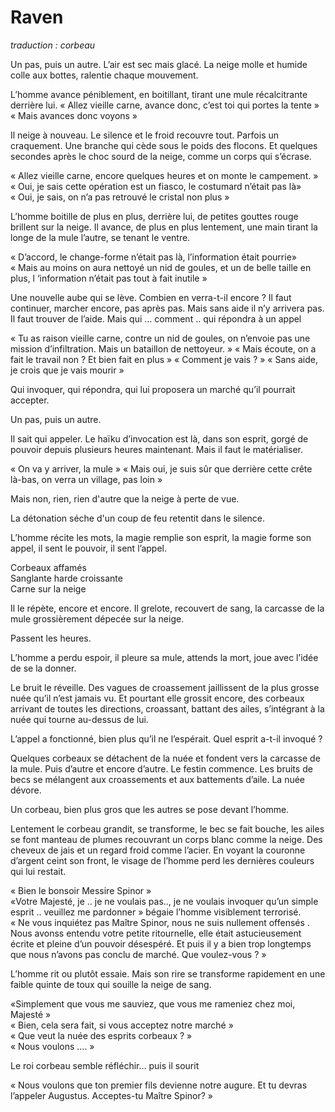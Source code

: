 # Raven

*traduction : corbeau*

Un pas, puis un autre. L’air est sec mais glacé. La neige molle et humide colle aux bottes, ralentie chaque mouvement.

L’homme avance péniblement, en boitillant, tirant une mule récalcitrante derrière lui.
« Allez vieille carne, avance donc, c’est toi qui portes la tente »
« Mais avances donc voyons »

Il neige à nouveau. Le silence et le froid recouvre tout. Parfois un craquement. Une branche qui cède sous le poids des flocons. Et quelques secondes après le choc sourd de la neige, comme un corps qui s’écrase.

« Allez vieille carne, encore quelques heures et on monte le campement. »
« Oui, je sais cette opération est un fiasco, le costumard n’était pas là»
« Oui, je sais, on n’a pas retrouvé le cristal non plus »

L’homme boitille de plus en plus, derrière lui, de petites gouttes rouge brillent sur la neige. Il avance, de plus en plus lentement, une main tirant la longe de la mule l’autre, se tenant le ventre.

« D’accord, le change-forme n’était pas là, l’information était pourrie»
« Mais au moins on aura nettoyé un nid de goules, et un de belle taille en plus, l ‘information n’était pas tout à fait inutile »

Une nouvelle aube qui se lève. Combien en verra-t-il encore ? Il faut continuer, marcher encore, pas après pas. Mais sans aide il n’y arrivera pas. Il faut trouver de l’aide. Mais qui … comment .. qui répondra à un appel

« Tu as raison vieille carne, contre un nid de goules, on n’envoie pas une mission d’infiltration. Mais un bataillon de nettoyeur. »
« Mais écoute, on a fait le travail non ? Et bien fait en plus »
« Comment je vais ? »
« Sans aide, je crois que je vais mourir »

Qui invoquer, qui répondra, qui lui proposera un marché qu’il pourrait accepter.

Un pas, puis un autre.

Il sait qui appeler. Le haïku d’invocation est là, dans son esprit, gorgé de pouvoir depuis plusieurs heures maintenant. Mais il faut le matérialiser.

« On va y arriver, la mule »
« Mais oui, je suis sûr que derrière cette crête là-bas, on verra un village, pas loin »

Mais non, rien, rien d'autre que la neige à perte de vue.  


La détonation séche d'un coup de feu retentit dans le silence.  


L’homme récite les mots, la magie remplie son esprit, la magie forme son appel, il sent le pouvoir, il sent l’appel.

Corbeaux affamés  
Sanglante harde croissante  
Carne sur la neige  


Il le répète, encore et encore. Il grelote, recouvert de sang, la carcasse de la mule grossièrement dépecée sur la neige.


Passent les heures.


L’homme a perdu espoir, il pleure sa mule, attends la mort, joue avec l’idée de se la donner.


Le bruit le réveille. Des vagues de croassement jaillissent de la plus grosse nuée qu’il n’est jamais vu.    Et pourtant elle grossit encore, des corbeaux arrivant de toutes les directions, croassant, battant des ailes, s’intégrant à la nuée qui tourne au-dessus de lui.

L’appel a fonctionné, bien plus qu’il ne l’espérait. Quel esprit a-t-il invoqué ?

Quelques corbeaux se détachent de la nuée et fondent vers la carcasse de la mule. Puis d’autre et  encore d’autre. Le festin commence. Les bruits de becs se mélangent aux croassements et aux battements d’aile. La nuée dévore.

Un corbeau, bien plus gros que les autres se pose devant l’homme.

Lentement le corbeau grandit, se transforme, le bec se fait bouche, les ailes se font manteau de plumes recouvrant un corps blanc comme la neige. Des cheveux de jais et un regard froid comme l’acier. En voyant la couronne d’argent ceint son front, le visage de l’homme perd les dernières couleurs qui lui restait.

« Bien le bonsoir Messire Spinor »  
«Votre Majesté, je .. je ne voulais pas.., je ne voulais invoquer qu’un simple esprit .. veuillez me pardonner » bégaie l’homme visiblement terrorisé.  
« Ne vous inquiétez pas Maître Spinor, nous ne suis nullement offensés . Nous avonss entendu votre petite ritournelle, elle était astucieusement écrite et pleine d’un pouvoir désespéré. Et puis il y a bien trop longtemps que nous n’avons pas conclu de marché. Que voulez-vous ? »  

L’homme rit ou plutôt essaie. Mais son rire se transforme rapidement en une faible quinte de toux qui souille la neige de sang.  

«Simplement que vous me sauviez, que vous me rameniez chez moi, Majesté »  
« Bien, cela sera fait, si vous acceptez notre marché »  
« Que veut la nuée des esprits corbeaux ? »  
« Nous voulons …. » 

Le roi corbeau semble réfléchir… puis il sourit  

« Nous voulons que ton premier fils devienne notre augure. Et tu devras l’appeler Augustus. Acceptes-tu Maître Spinor? »
